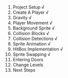 1. Project Setup √
2. Create A Player √
3. Gravity √
4. Player Movement √
5. Background Sprite √
6. Collision Blocks √
7. Collision Detections √
8. Sprite Animation √
9. HitBox Implementation √
10. Sprite Swapping √
11. Entering Doors
12. Change Levels
13. Next Steps
